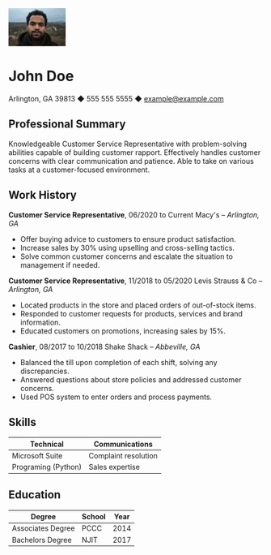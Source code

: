 ![John Doe](johndoe.jpeg)

# John Doe

Arlington, GA 39813 ◆ 555 555 5555 ◆ example@example.com

## Professional Summary

Knowledgeable Customer Service Representative with problem-solving abilities capable of building
customer rapport. Effectively handles customer concerns with clear communication and patience. Able to
take on various tasks at a customer-focused environment.

## Work History

**Customer Service Representative**, 06/2020 to Current
Macy's – *Arlington,  GA*

- Offer buying advice to customers to ensure product satisfaction.
- Increase sales by 30% using upselling and cross-selling tactics.
- Solve common customer concerns and escalate the situation to management if needed.

**Customer Service Representative**, 11/2018 to 05/2020
Levis Strauss & Co – *Arlington, GA*

- Located products in the store and placed orders of out-of-stock items.
- Responded to customer requests for products, services and brand information.
- Educated customers on promotions, increasing sales by 15%.

**Cashier**, 08/2017 to 10/2018
Shake Shack – *Abbeville, GA*

- Balanced the till upon completion of each shift, solving any discrepancies.
- Answered questions about store policies and addressed customer concerns.
- Used POS system to enter orders and process payments.

## Skills

| Technical           | Communications       |
| ------------------- | -------------------- |
| Microsoft Suite     | Complaint resolution |
| Programing (Python) | Sales expertise      |

## Education

| Degree            | School | Year |
| ----------------- | ------ | ---- |
| Associates Degree | PCCC   | 2014 |
| Bachelors Degree  | NJIT   | 2017 |
